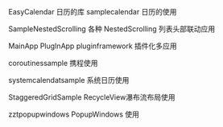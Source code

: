EasyCalendar
日历的库
samplecalendar
日历的使用

SampleNestedScrolling
各种 NestedScrolling 列表头部联动应用


MainApp
PlugInApp
pluginframework
插件化多应用


coroutinessample
携程使用

systemcalendatsample
系统日历使用

StaggeredGridSample
RecycleView瀑布流布局使用

zztpopupwindows
PopupWindows 使用